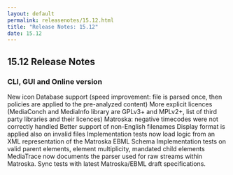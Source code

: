 ```yaml
---
layout: default
permalink: releasenotes/15.12.html
title: "Release Notes: 15.12"
date: 15.12
---
```

## 15.12 Release Notes

### CLI, GUI and Online version

New icon
Database support (speed improvement: file is parsed once, then policies are applied to the pre-analyzed content)
More explicit licences (MediaConch and MediaInfo library are GPLv3+ and MPLv2+, list of third party libraries and their licences)
Matroska: negative timecodes were not correctly handled
Better support of non-English filenames
Display format is applied also on invalid files
Implementation tests now load logic from an XML representation of the Matroska EBML Schema
Implementation tests on valid parent elements, element multiplicity, mandated child elements
MediaTrace now documents the parser used for raw streams within Matroska.
Sync tests with latest Matroska/EBML draft specifications.
